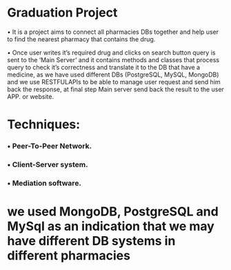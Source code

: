 # Graduation Project

•	It is a project aims to connect all pharmacies DBs together and help user to find the nearest pharmacy that contains the drug.


•	Once user writes it’s required drug and clicks on search button query is sent to the ‘Main Server’ and it contains methods and classes that process query to check it’s correctness and translate it to the DB that have a medicine, as we have used different DBs (PostgreSQL, MySQL, MongoDB) and we use RESTFULAPIs to be able to manage user request and send him back the response, at final step Main server send back the result to the user APP. or website. 


# Techniques:
###    •	Peer-To-Peer Network.
###    •	Client-Server system.
###    •	Mediation software.

# we used MongoDB, PostgreSQL and MySql as an indication that we may have different DB systems in different pharmacies
